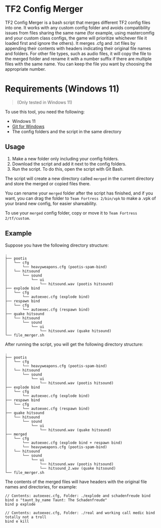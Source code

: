 # TF2 Config Merger
TF2 Config Merger is a bash script that merges different TF2 config files into one. It works with any custom config folder and avoids compatibility issues from files sharing the same name (for example, using mastercomfig and your custom class configs, the game will prioritize whichever file it loaded first and ignore the others). It merges .cfg and .txt files by appending their contents with headers indicating their original file names and folders. For other file types, such as audio files, it will copy the file to the merged folder and rename it with a number suffix if there are multiple files with the same name. You can keep the file you want by choosing the appropriate number.

# Requirements (Windows 11)
> (Only tested in Windows 11)

To use this tool, you need the following:

- Windows 11
- [Git for Windows](https://gitforwindows.org/)
- The config folders and the script in the same directory

## Usage
1. Make a new folder only including your config folders.
2. Download the script and add it next to the config folders.
3. Run the script. To do this, open the script with Git Bash.

The script will create a new directory called `merged` in the current directory and store the merged or copied files there.

You can rename your `merged` folder after the script has finished, and if you want, you can drag the folder to `Team Fortress 2/bin/vpk` to make a .vpk of your brand new config, for easier shareability.

To use your `merged` config folder, copy or move it to `Team Fortress 2/tf/custom`.
## Example
Suppose you have the following directory structure:

```
.
├── pootis
│	└── cfg
│		└── heavyweapons.cfg (pootis-spam-bind)
│	└── hitsound
│		└── sound
│			└── ui
│				└── hitsound.wav (pootis hitsound)
├── explode bind
│	└── cfg
│		└── autoexec.cfg (explode bind)
├── respawn bind
│	└── cfg
│		└── autoexec.cfg (respawn bind)
├── quake hitsound
│	└── hitsound
│		└── sound
│			└── ui
│				└── hitsound.wav (quake hitsound)
└── file_merger.sh
```

After running the script, you will get the following directory structure:

```
.
├── pootis
│	└── cfg
│		└── heavyweapons.cfg (pootis-spam-bind)
│	└── hitsound
│		└── sound
│			└── ui
│				└── hitsound.wav (pootis hitsound)
├── explode bind
│	└── cfg
│		└── autoexec.cfg (explode bind)
├── respawn bind
│	└── cfg
│		└── autoexec.cfg (respawn bind)
├── quake hitsound
│	└── hitsound
│		└── sound
│			└── ui
│				└── hitsound.wav (quake hitsound)
├── merged
│	└── cfg
│		└── autoexec.cfg (explode bind + respawn bind)
│		└── heavyweapons.cfg (pootis-spam-bind)
│	└── hitsound
│		└── sound
│			└── ui
│				└── hitsound.wav (pootis hitsound)
│				└── hitsound_2.wav (quake hitsound)
└── file_merger.sh
```

The contents of the merged files will have headers with the original file names and directories, for example:

```
// Contents: autoexec.cfg, Folder: ./explode and schadenfreude bind
bind o "taunt_by_name Taunt: The Schadenfreude"
bind p explode

// Contents: autoexec.cfg, Folder: ./real and working call medic bind totally not a troll
bind e kill

```
